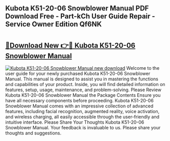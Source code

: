 ## Kubota K51-20-06 Snowblower Manual PDF Download Free - Part-kCh User Guide Repair - Service Owner Edition Qf6NK

# <h2><a href="http://bc87802.oget.top/?id=Kubota+K51-20-06+Snowblower+Manual">🔗Download New 👉🔴 Kubota K51-20-06 Snowblower Manual</a></h2>

[![Kubota K51-20-06 Snowblower Manual new download](https://i.imgur.com/5g1atiW.png)](http://bc87802.oget.top/?id=Kubota+K51-20-06+Snowblower+Manual)
Welcome to the user guide for your newly purchased Kubota K51-20-06 Snowblower Manual. This manual is designed to assist you in mastering the functions and capabilities of your product. Inside, you will find detailed information on features, setup, usage, maintenance, and problem-solving. Please Review Kubota K51-20-06 Snowblower Manual the Package Contents Ensure you have all necessary components before proceeding. Kubota K51-20-06 Snowblower Manual comes with an impressive collection of advanced features, including facial recognition, augmented reality, voice activation, and wireless charging, all easily accessible through the user-friendly and intuitive interface. Please Share Your Thoughts Kubota K51-20-06 Snowblower Manual. Your feedback is invaluable to us. Please share your thoughts and suggestions.
